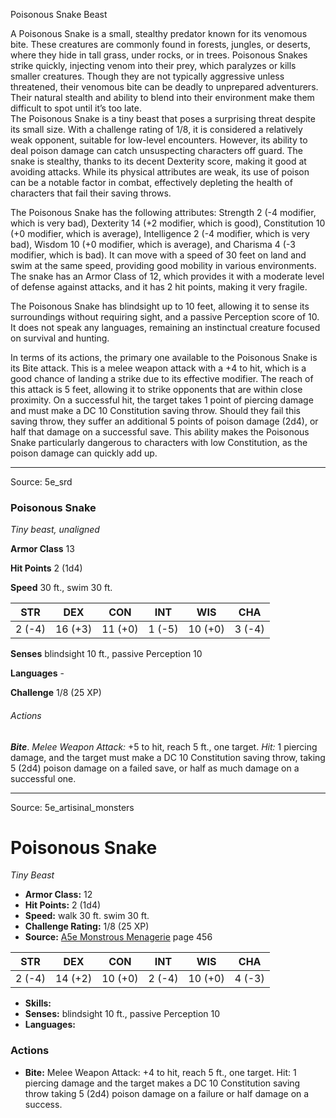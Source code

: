 <MonsterName/>Poisonous Snake</MonsterName>
<CreatureType/>Beast</CreatureType>

<summary>A Poisonous Snake is a small, stealthy predator known for its venomous bite. These creatures are commonly found in forests, jungles, or deserts, where they hide in tall grass, under rocks, or in trees. Poisonous Snakes strike quickly, injecting venom into their prey, which paralyzes or kills smaller creatures. Though they are not typically aggressive unless threatened, their venomous bite can be deadly to unprepared adventurers. Their natural stealth and ability to blend into their environment make them difficult to spot until it’s too late.</summary>

<summary>The Poisonous Snake is a tiny beast that poses a surprising threat despite its small size. With a challenge rating of 1/8, it is considered a relatively weak opponent, suitable for low-level encounters. However, its ability to deal poison damage can catch unsuspecting characters off guard. The snake is stealthy, thanks to its decent Dexterity score, making it good at avoiding attacks. While its physical attributes are weak, its use of poison can be a notable factor in combat, effectively depleting the health of characters that fail their saving throws.</summary>

<detail>

The Poisonous Snake has the following attributes: Strength 2 (-4 modifier, which is very bad), Dexterity 14 (+2 modifier, which is good), Constitution 10 (+0 modifier, which is average), Intelligence 2 (-4 modifier, which is very bad), Wisdom 10 (+0 modifier, which is average), and Charisma 4 (-3 modifier, which is bad). It can move with a speed of 30 feet on land and swim at the same speed, providing good mobility in various environments. The snake has an Armor Class of 12, which provides it with a moderate level of defense against attacks, and it has 2 hit points, making it very fragile. 

The Poisonous Snake has blindsight up to 10 feet, allowing it to sense its surroundings without requiring sight, and a passive Perception score of 10. It does not speak any languages, remaining an instinctual creature focused on survival and hunting.

In terms of its actions, the primary one available to the Poisonous Snake is its Bite attack. This is a melee weapon attack with a +4 to hit, which is a good chance of landing a strike due to its effective modifier. The reach of this attack is 5 feet, allowing it to strike opponents that are within close proximity. On a successful hit, the target takes 1 point of piercing damage and must make a DC 10 Constitution saving throw. Should they fail this saving throw, they suffer an additional 5 points of poison damage (2d4), or half that damage on a successful save. This ability makes the Poisonous Snake particularly dangerous to characters with low Constitution, as the poison damage can quickly add up.</detail>



---

Source: 5e_srd

### Poisonous Snake

*Tiny beast, unaligned*

**Armor Class** 13

**Hit Points** 2 (1d4)

**Speed** 30 ft., swim 30 ft.

| STR    | DEX     | CON     | INT    | WIS     | CHA    |
|--------|---------|---------|--------|---------|--------|
| 2 (-4) | 16 (+3) | 11 (+0) | 1 (-5) | 10 (+0) | 3 (-4) |

**Senses** blindsight 10 ft., passive Perception 10

**Languages** -

**Challenge** 1/8 (25 XP)

###### Actions

***Bite***. *Melee Weapon Attack:* +5 to hit, reach 5 ft., one target. *Hit:* 1 piercing damage, and the target must make a DC 10 Constitution saving throw, taking 5 (2d4) poison damage on a failed save, or half as much damage on a successful one.



---

Source: 5e_artisinal_monsters

# Poisonous Snake

*Tiny* *Beast*

- **Armor Class:** 12
- **Hit Points:** 2 (1d4)
- **Speed:** walk 30 ft. swim 30 ft.
- **Challenge Rating:** 1/8 (25 XP)
- **Source:** [A5e Monstrous Menagerie](https://enpublishingrpg.com/products/level-up-monstrous-menagerie-a5e) page 456

| STR | DEX | CON | INT | WIS | CHA |
| --- | --- | --- | --- | --- | --- |
| 2 (-4) | 14 (+2) | 10 (+0) | 2 (-4) | 10 (+0) | 4 (-3) |

- **Skills:** 
- **Senses:** blindsight 10 ft., passive Perception 10
- **Languages:** 

### Actions

- **Bite:** Melee Weapon Attack: +4 to hit, reach 5 ft., one target. Hit: 1 piercing damage and the target makes a DC 10 Constitution saving throw  taking 5 (2d4) poison damage on a failure or half damage on a success.




